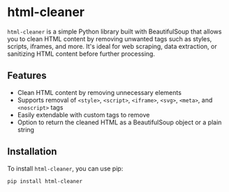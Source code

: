 # html-cleaner

`html-cleaner` is a simple Python library built with BeautifulSoup that allows you to clean HTML content by removing unwanted tags such as styles, scripts, iframes, and more. It's ideal for web scraping, data extraction, or sanitizing HTML content before further processing.

## Features

- Clean HTML content by removing unnecessary elements
- Supports removal of `<style>`, `<script>`, `<iframe>`, `<svg>`, `<meta>`, and `<noscript>` tags
- Easily extendable with custom tags to remove
- Option to return the cleaned HTML as a BeautifulSoup object or a plain string

## Installation

To install `html-cleaner`, you can use pip:

```bash
pip install html-cleaner
